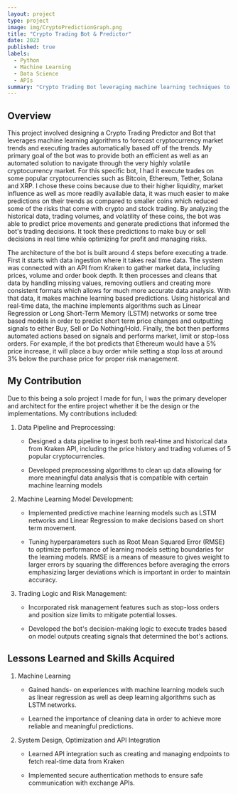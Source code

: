 ```yaml
---
layout: project
type: project
image: img/CryptoPredictionGraph.png
title: "Crypto Trading Bot & Predictor"
date: 2023
published: true
labels:
  - Python
  - Machine Learning
  - Data Science
  - APIs
summary: "Crypto Trading Bot leveraging machine learning techniques to forecast cryptocurrency stock trends and make trades"
---
```


## Overview

This project involved designing a Crypto Trading Predictor and Bot that leverages machine learning algorithms to forecast cryptocurrency market trends and executing trades automatically based off of the trends. My primary goal of the bot was to provide both an efficient as well as an automated solution to navigate through the very highly volatile cryptocurrency market. For this specific bot, I had it execute trades on some popular cryptocurrencies such as Bitcoin, Ethereum, Tether, Solana and XRP. I chose these coins because due to their higher liquidity, market influence as well as more readily available data, it was much easier to make predictions on their trends as compared to smaller coins which reduced some of the risks that come with crypto and stock trading. By analyzing the historical data, trading volumes, and volatility of these coins, the bot was able to predict price movements and generate predictions that informed the bot's trading decisions. It took these predictions to make buy or sell decisions in real time while optimizing for profit and managing risks. 

The architecture of the bot is built around 4 steps before executing a trade. First it starts with data ingestion where it takes real time data. The system was connected with an API from Kraken to gather market data, including prices, volume and order book depth. It then processes and cleans that data by handling missing values, removing outliers and creating more consistent formats which allows for much more accurate data analysis. With that data, it makes machine learning based predictions. Using historical and real-time data, the machine implements algorithms such as Linear Regression or Long Short-Term Memory (LSTM) networks or some tree based models in order to predict short term price changes and outputting signals to either Buy, Sell or Do Nothing/Hold. Finally, the bot then performs automated actions based on signals and performs market, limit or stop-loss orders. For example, if the bot predicts that Ethereum would have a 5% price increase, it will place a buy order while setting a stop loss at around 3% below the purchase price for proper risk management. 

## My Contribution

Due to this being a solo project I made for fun, I was the primary developer and architect for the entire project whether it be the design or the implementations. My contributions included:

1. Data Pipeline and Preprocessing:

   - Designed a data pipeline to ingest both real-time and historical data from Kraken API, including the price history and trading volumes of 5 popular cryptocurrencies.

   - Developed preprocessing algorithms to clean up data allowing for more meaningful data analysis that is compatible with certain machine learning models

2. Machine Learning Model Development:

   - Implemented predictive machine learning models such as LSTM networks and Linear Regression to make decisions based on short term movement.
  
   - Tuning hyperparameters such as Root Mean Squared Error (RMSE) to optimize performance of learning models setting boundaries for the learning models. RMSE is a means of measure to gives weight to larger errors by squaring the differences before averaging the errors emphasizing larger deviations which is important in order to maintain accuracy. 

3. Trading Logic and Risk Management:

   - Incorporated risk management features such as stop-loss orders and position size limits to mitigate potential losses.
  
   - Developed the bot's decision-making logic to execute trades based on model outputs creating signals that determined the bot's actions. 

## Lessons Learned and Skills Acquired

1. Machine Learning

   - Gained hands- on experiences with machine learning models such as linear regression as well as deep learning algorithms such as LSTM networks.
  
   - Learned the importance of cleaning data in order to achieve more reliable and meaningful predictions.
     
2. System Design, Optimization and API Integration

   - Learned API integration such as creating and managing endpoints to fetch real-time data from Kraken
  
   - Implemented secure authentication methods to ensure safe communication with exchange APIs.


